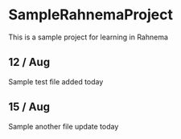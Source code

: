 # SampleRahnemaProject
This is a sample project for learning in Rahnema

## 12 / Aug
Sample test file added today
 
 ## 15 / Aug
Sample another file update today
 